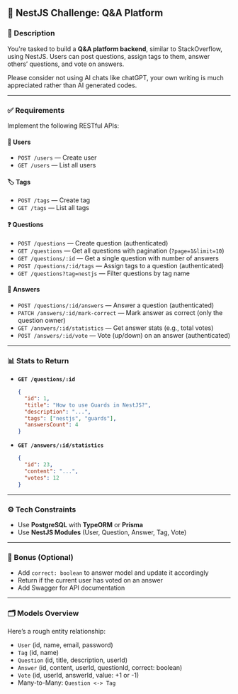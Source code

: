 ## 🧠 NestJS Challenge: Q\&A Platform

### 📝 Description

You're tasked to build a **Q\&A platform backend**, similar to StackOverflow, using NestJS. Users can post questions, assign tags to them, answer others’ questions, and vote on answers.

Please consider not using AI chats like chatGPT, your own writing is much appreciated rather than AI generated codes.

---

### ✅ Requirements

Implement the following RESTful APIs:

#### 👤 Users

- `POST /users` — Create user
- `GET /users` — List all users

#### 🏷️ Tags

- `POST /tags` — Create tag
- `GET /tags` — List all tags

#### ❓ Questions

- `POST /questions` — Create question (authenticated)
- `GET /questions` — Get all questions with pagination (`?page=1&limit=10`)
- `GET /questions/:id` — Get a single question with number of answers
- `POST /questions/:id/tags` — Assign tags to a question (authenticated)
- `GET /questions?tag=nestjs` — Filter questions by tag name

#### 💬 Answers

- `POST /questions/:id/answers` — Answer a question (authenticated)
- `PATCH /answers/:id/mark-correct` — Mark answer as correct (only the question owner)
- `GET /answers/:id/statistics` — Get answer stats (e.g., total votes)
- `POST /answers/:id/vote` — Vote (up/down) on an answer (authenticated)

---

### 📊 Stats to Return

- **`GET /questions/:id`**

  ```json
  {
    "id": 1,
    "title": "How to use Guards in NestJS?",
    "description": "...",
    "tags": ["nestjs", "guards"],
    "answersCount": 4
  }
  ```

- **`GET /answers/:id/statistics`**

  ```json
  {
    "id": 23,
    "content": "...",
    "votes": 12
  }
  ```

---

### ⚙️ Tech Constraints

- Use **PostgreSQL** with **TypeORM** or **Prisma**
- Use **NestJS Modules** (User, Question, Answer, Tag, Vote)

---

### 🌟 Bonus (Optional)

- Add `correct: boolean` to answer model and update it accordingly
- Return if the current user has voted on an answer
- Add Swagger for API documentation

---

### 🗂️ Models Overview

Here’s a rough entity relationship:

- `User` (id, name, email, password)
- `Tag` (id, name)
- `Question` (id, title, description, userId)
- `Answer` (id, content, userId, questionId, correct: boolean)
- `Vote` (id, userId, answerId, value: +1 or -1)
- Many-to-Many: `Question <-> Tag`
